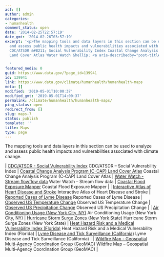 ```yaml
---
acf: []
author: admin
categories:
- humanhealth
comment_status: open
date: '2014-02-25T22:57:19'
date_gmt: '2014-02-26T03:57:19'
excerpt: '<p>The mapping tools and data layers in this section can be used to analyze
  and assess public health impacts and vulnerabilities associated with climate change.
  CDC/ATSDR &#8211; Social Vulnerability Index Coastal Change Analysis Program (C-CAP)
  Land Cover Atlas Water Watch &hellip; <a aria-describedby="post-title-139941" href="https://www.data.gov/climate/humanhealth/humanhealth-maps">Continued</a></p>

  '
featured_media: 0
guid: https://www.data.gov/?page_id=139941
id: 139941
link: https://www.data.gov/climate/humanhealth/humanhealth-maps
meta: []
modified: '2019-05-01T10:00:37'
modified_gmt: '2019-05-01T14:00:37'
permalink: /climate/humanhealth/humanhealth-maps/
ping_status: open
redirect_from: []
slug: maps-7
status: publish
template: ''
title: Maps
type: page
---
```

The mapping tools and data layers in this section can be used to analyze and assess public health impacts and vulnerabilities associated with climate change.




| [CDC/ATSDR - Social Vulnerability Index](http://svi.cdc.gov/ "CDC/ATSDR - Social Vulnerability Index")
CDC/ATSDR – Social Vulnerability Index | [Coastal Change Analysis Program (C-CAP) Land Cover Atlas](http://coast.noaa.gov/digitalcoast/tools/lca "Coastal Change Analysis Program (C-CAP) Land Cover Atlas")
Coastal Change Analysis Program (C-CAP) Land Cover Atlas | [Water Watch - Stream flowflow data](http://waterwatch.usgs.gov/new/ "Water Watch - Stream flowflow data")
Water Watch – Stream flow data | [Coastal Flood Exposure Mapper](http://www.coast.noaa.gov/floodexposure/#/map "Coastal Flood Exposure Mapper")
Coastal Flood Exposure Mapper |
| [Interactive Atlas of Heart Disease and Stroke](http://www.cdc.gov/dhdsp/maps/atlas/index.htm "Interactive Atlas of Heart Disease and Stroke")
Interactive Atlas of Heart Disease and Stroke | [Reported Cases of Lyme Disease](http://www.cdc.gov/lyme/stats/maps/map2013.html "Reported Cases of Lyme Disease")
Reported Cases of Lyme Disease | [Observed US Temperature Change](http://nca2014.globalchange.gov/report/our-changing-climate/recent-us-temperature-trends#graphic-16683 "Observed US Temperature Change")
Observed US Temperature Change | [Observed US Precipitation Change](http://nca2014.globalchange.gov/report/our-changing-climate/precipitation-change#intro-section-2 "Observed US Precipitation Change")
Observed US Precipitation Change |
| [Air Conditioning Usage (New York City, NY)](http://a816-dohbesp.nyc.gov/IndicatorPublic/VisualizationData.aspx?id=2104,719b87,107,Summarize "Air Conditioning Usage (New York City, NY)")
Air Conditioning Usage (New York City, NY) | [Hurricane Storm Surge Zones (New York State)](http://www.dec.ny.gov/docs/administration_pdf/ssurgezones.pdf "Hurricane Storm Surge Zones (New York State)")
Hurricane Storm Surge Zones (New York State) | [Heat Hazard Risk and a Medical Vulnerability Index (Florida)](http://www.floridahealth.gov/environmental-health/climate-and-health/_documents/climate-sensitive-hazards-in-florida-final-report-8.pdf "Heat Hazard Risk and a Medical Vulnerability Index (Florida)")
Heat Hazard Risk and a Medical Vulnerability Index (Florida) | [Lyme Disease and Tick Surveillance (California)](http://cdphgis.maps.arcgis.com/apps/SocialMedia/index.html?appid=8d99fb1135d1424f9d8a8711acb7d459 "Lyme Disease and Tick Surveillance (California)")
Lyme Disease and Tick Surveillance (California) |
| [Wildfire Map - Geospatial Multi-Agency Coordination Group (GeoMAC)](http://www.geomac.gov/viewer/viewer.shtml "Wildfire Map - Geospatial Multi-Agency Coordination Group (GeoMAC)")
Wildfire Map – Geospatial Multi-Agency Coordination Group (GeoMAC) |


